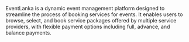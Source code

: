 EventLanka is a dynamic event management platform designed to streamline the process of booking services for events. It enables users to browse, select, and book service packages offered by multiple service providers, with flexible payment options including full, advance, and balance payments.
